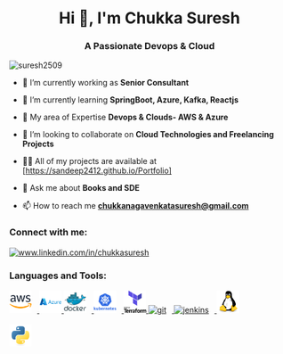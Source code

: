 <h1 align="center">Hi 👋, I'm Chukka Suresh</h1>
<h3 align="center">A Passionate Devops & Cloud</h3>

<p align="left"> <img src="https://komarev.com/ghpvc/?username=suresh2509&label=Profile%20views&color=0e75b6&style=flat" alt="suresh2509" /> </p>

- 🔭 I’m currently working as **Senior Consultant**

- 🌱 I’m currently learning **SpringBoot, Azure, Kafka, Reactjs**

- 🤝 My area of Expertise **Devops & Clouds- AWS & Azure**

- 👯 I’m looking to collaborate on **Cloud Technologies and Freelancing Projects**

- 👨‍💻 All of my projects are available at [https://sandeep2412.github.io/Portfolio]

- 💬 Ask me about **Books and SDE**

- 📫 How to reach me **chukkanagavenkatasuresh@gmail.com**

<h3 align="left">Connect with me:</h3>
<p align="left">
<a href="www.linkedin.com/in/chukkasuresh" target="blank"><img align="center" src="https://raw.githubusercontent.com/rahuldkjain/github-profile-readme-generator/master/src/images/icons/Social/linked-in-alt.svg" alt="www.linkedin.com/in/chukkasuresh" height="30" width="40" /></a>
</p>

<h3 align="left">Languages and Tools:</h3>
<p align="left">
<a href="https://aws.amazon.com/" target="_blank" rel="noreferrer">
    <img src="https://raw.githubusercontent.com/devicons/devicon/master/icons/amazonwebservices/amazonwebservices-original-wordmark.svg" alt="AWS" width="40" height="40" style="margin-right: 10px;" />
</a>
<a href="https://azure.microsoft.com/" target="_blank" rel="noreferrer">
    <img src="https://raw.githubusercontent.com/devicons/devicon/master/icons/azure/azure-original-wordmark.svg" alt="Azure" width="40" height="40" style="margin
</a>
<a href="https://www.docker.com/" target="_blank" rel="noreferrer">
    <img src="https://raw.githubusercontent.com/devicons/devicon/master/icons/docker/docker-original-wordmark.svg" alt="docker" width="40" height="40" style="margin-right: 10px;" />
</a>
<a href="https://kubernetes.io/" target="_blank" rel="noreferrer">
    <img src="https://raw.githubusercontent.com/devicons/devicon/master/icons/kubernetes/kubernetes-plain-wordmark.svg" alt="kubernetes" width="40" height="40" style="margin-right: 10px;" />
</a>
<a href="https://www.terraform.io/" target="_blank" rel="noreferrer">
    <img src="https://raw.githubusercontent.com/devicons/devicon/master/icons/terraform/terraform-original-wordmark.svg" alt="Terraform" width="40" height="40" style="margin-right: 10px
</a>
<a href="https://git-scm.com/" target="_blank" rel="noreferrer">
    <img src="https://www.vectorlogo.zone/logos/git-scm/git-scm-icon.svg" alt="git" width="40" height="40" style="margin-right: 10px;" />
</a>
<a href="https://www.jenkins.io" target="_blank" rel="noreferrer">
    <img src="https://www.vectorlogo.zone/logos/jenkins/jenkins-icon.svg" alt="jenkins" width="40" height="40" style="margin-right: 10px;" />
</a>
<a href="https://www.linux.org/" target="_blank" rel="noreferrer">
    <img src="https://raw.githubusercontent.com/devicons/devicon/master/icons/linux/linux-original.svg" alt="linux" width="40" height="40" style="margin-right: 10px;" />
</a>
<br></br>
<a href="https://www.python.org" target="_blank" rel="noreferrer">
    <img src="https://raw.githubusercontent.com/devicons/devicon/master/icons/python/python-original.svg" alt="python" width="40" height="40" style="margin-right: 10px;" />
</a>  
</p>
